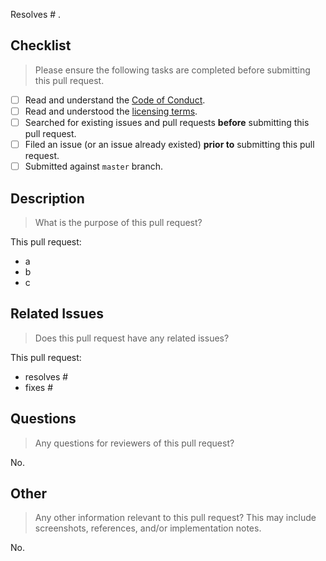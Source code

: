 Resolves # .

<!--lint disable first-heading-level-->

## Checklist

> Please ensure the following tasks are completed before submitting this pull request.

-   [ ] Read and understand the [Code of Conduct][code-of-conduct].
-   [ ] Read and understood the [licensing terms][license].
-   [ ] Searched for existing issues and pull requests **before** submitting this pull request.
-   [ ] Filed an issue (or an issue already existed) **prior to** submitting this pull request.
-   [ ] Submitted against `master` branch.

## Description

> What is the purpose of this pull request?

This pull request:

-   a
-   b
-   c

## Related Issues

> Does this pull request have any related issues?

This pull request:

-   resolves #
-   fixes #

## Questions

> Any questions for reviewers of this pull request?

No.

## Other

> Any other information relevant to this pull request? This may include screenshots, references, and/or implementation notes.

No.

<!-- <links> -->

[code-of-conduct]: https://github.com/jupyter/governance/blob/master/conduct/code_of_conduct.md

[license]: https://github.com/Quansight/straight-forward-git/blob/master/LICENSE

<!-- </links> -->
